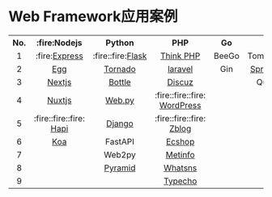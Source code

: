 # Web Framework应用案例

<table>
<tr>
<th>No.</th>
<th>:fire:Nodejs</th>
<th>Python</th>
<th>PHP</th>
<th>Go</th>
<th>Java</th>
<th>Others</th>
</tr>
<tr>
<td align="center">1</td>
<td align="center">:fire:<a href="./web-framework/nodejs/express/src">Express</a></td>
<td align="center">:fire::fire:<a href="./web-framework/python/flask/src">Flask</a></td>
<td align="center"><a href="./web-framework/php/thinkphp/src">Think PHP</a></td>
<td align="center">BeeGo</td>
<td align="center">Tomcat/Jetty</td>
<td align="center">Gatsby</td>
</tr>
<tr>
<td align="center">2</td>
<td align="center"><a href="./web-framework/nodejs/egg/src">Egg</a></td>
<td align="center"><a href="./web-framework/python/tornado/src">Tornado</a></td>
<td align="center"><a href="./web-framework/php/laravel/src">laravel</a></td>
<td align="center">Gin</td>
    <td align="center"><a href="./web-framework/java/springboot">Spring Boot</a></td><td>Hugo</td>
</tr>
<tr>
<td align="center">3</td>
<td align="center"><a href="./web-framework/nodejs/next/src">Nextjs</a></td>
<td align="center"><a href="./web-framework/python/bottle/src">Bottle</a></td>
    <td align="center"><a href="./web-framework/php/discuz/src">Discuz</a></td><td></td><td align="center">Quarkus</td>
<td align="center"></td>
</tr>
<tr>
<td align="center">4</td>
<td align="center"><a href="./web-framework/nodejs/nuxt/src">Nuxtjs</a></td>
<td align="center"><a href="./web-framework/python/webpy/src">Web.py</a></td>
<td align="center"> :fire::fire::fire: <a href="./web-framework/php/wordpress/src" >WordPress</a></td><td></td><td></td>
<td align="center"></td>
</tr>
<tr>
<td align="center">5</td>
<td align="center"> :fire::fire::fire: <a href="./web-framework/nodejs/hapi/src" >Hapi</a></td>
<td align="center"><a href="./web-framework/python/django/src" >Django</a></td>
<td align="center"> :fire::fire::fire: <a href="./web-framework/php/zblog/src" >Zblog</a></td><td></td><td></td>
<td align="center"></td>
</tr>
<tr>
<td align="center">6</td>
<td align="center"><a href="./web-framework/nodejs/koa/src">Koa</a></td>
    <td align="center">FastAPI</td>
<td align="center"><a href="./web-framework/php/ecshop/src" >Ecshop</a></td><td></td><td></td><td></td>
</tr>
<tr>
<td align="center">7</td>
<td align="center"></td>
<td align="center">Web2py</td>
<td align="center"><a href="./web-framework/php/metinfo/src" >Metinfo</a></td>
    <td></td><td></td><td></td>
</tr>
<tr>
<td align="center">8</td>
    <td align="center"></td>
<td align="center"><a href="./web-framework/python/pyramid/src" >Pyramid</a></td>
<td align="center"><a href="./web-framework/php/whatsns/src" >Whatsns</a></td><td></td><td></td><td></td>
</tr>
<tr>
<td align="center">9</td>
 <td align="center"></td>
<td align="center"></td>
<td align="center"><a href="./web-framework/php/typecho/src" >Typecho</a></td><td></td><td></td><td></td>
</tr>
</table>